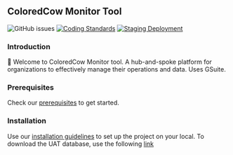 ## ColoredCow Monitor Tool

![GitHub issues](https://img.shields.io/github/issues/coloredcow/portal)
[![Coding Standards](https://github.com/coloredcow/portal/actions/workflows/coding-standards.yml/badge.svg?branch=master)](https://github.com/coloredcow/portal/actions/workflows/coding-standards.yml)
[![Staging Deployment](https://github.com/ColoredCow/portal/actions/workflows/staging-deployment.yml/badge.svg)](https://github.com/ColoredCow/portal/actions/workflows/staging-deployment.yml)

### Introduction

:wave: Welcome to ColoredCow Monitor tool. A hub-and-spoke platform for organizations to effectively manage their operations and data. Uses GSuite.

### Prerequisites

Check our [prerequisites](./docs/prerequisites.md) to get started.

### Installation

Use our [installation guidelines](./docs/installation.md) to set up the project on your local.
To download the UAT database, use the following [link]((https://drive.google.com/file/d/1LQ2Cqd9dbY8G1WqsbfmF2D5h8rMarKjm/view?usp=sharing)) 



